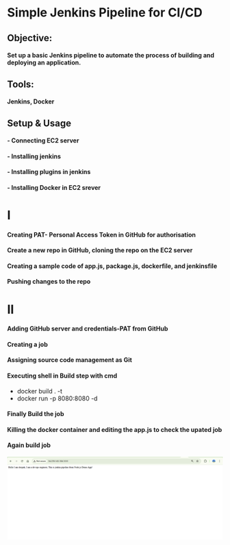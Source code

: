 # Simple Jenkins Pipeline for CI/CD
## Objective:
#### Set up a basic Jenkins pipeline to automate the process of building and deploying an application.
## Tools:
#### Jenkins, Docker
## Setup & Usage
#### - Connecting EC2 server
#### - Installing jenkins
#### - Installing plugins in jenkins
#### - Installing Docker in EC2 srever
# I
#### Creating PAT- Personal Access Token in GitHub for authorisation
#### Create a new repo in GitHub, cloning the repo on the EC2 server 
#### Creating a sample code of app.js, package.js, dockerfile, and jenkinsfile
#### Pushing changes to the repo
# II
#### Adding GitHub server and credentials-PAT from GitHub 
#### Creating a job
#### Assigning source code management as Git
#### Executing shell in Build step with cmd
- docker build . -t 
- docker run -p 8080:8080 -d  
#### Finally Build the job
#### Killing the docker container and editing the app.js to check the upated job
#### Again build job 

![](https://github.com/deepakbehera11/jenkins-pipeline-ci-cd/blob/5a5f115dffeb21d6b1cc282f3f2b0f5bd2cd3b05/asset/Screenshot%202025-06-04%20205051.png)
